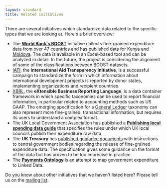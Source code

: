 ```yaml
---
layout: standard
title: Related initiatives
---
```


There are several initiatives which standardize data related to the 
specific types that we are looking at. Here's a brief overview:

* The **[World Bank's BOOST](http://wb-boost.org/)** initiative collects fine-grained expenditure data from over 47 countries and has published data for Kenya and [Moldova](http://data.gov.md/raw/107). The data is available in an Excel-based tool and can be analyzed in detail. In the future, the 
project is considering the alignment of some of the classifications between BOOST datasets.
* [IATI](http://aidtransparency.net), the **International Aid Transparency
  Initiative**, is a successful campaign to standardize the form in which
  information about international development projects is reported by 
  donor states, implementing organizations and recipient countries. 
* [XBRL](http://www.xbrl.org/), the **eXtensible Business Reporting
  Language**, is a data container framework in which specific taxonomies
  can be used to report financial information, in particular related 
  to accounting methods such as US GAAP. The emerging specification for
  a [General Ledger](http://www.xbrl.org/GLTaxonomy) taxonomy can also represent more fine-grained, 
  transactional information, but requires its users to understand a 
  complex format. 
* The UK Local Government Association has published a **[Publishing local spending data guide](http://localspending.readandcomment.com/)** that specifies the rules under which UK local councils publish their expenditure raw data.
* The **UK Treasury** has [published guidance documents](http://www.hm-treasury.gov.uk/psr_transparency_index.htm) with instructions to central government bodies regarding the release of fine-grained expenditure data. The specification gives some guidance on the format of the data 
but has proven to be too imprecise in practice.
* The **[Payments Ontology](http://data.gov.uk/resources/payments)** is an attempt to map government expenditure to Linked Data.

Do you know about other initiatives that we haven't listed here? Please tell us on the 
[mailing list](contribute.html).